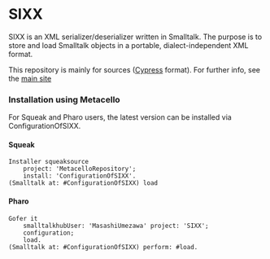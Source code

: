 SIXX
====

SIXX is an XML serializer/deserializer written in Smalltalk. The purpose is to store and load Smalltalk objects in a portable, dialect-independent XML format.

This repository is mainly for sources ([Cypress](<https://github.com/CampSmalltalk/Cypress>) format). For further info, see the [main site](http://www.mars.dti.ne.jp/~umejava/smalltalk/sixx/index.html)

### Installation using Metacello
For Squeak and Pharo users, the latest version can be installed via ConfigurationOfSIXX.

#### Squeak
```Smalltalk
Installer squeaksource
    project: 'MetacelloRepository';
    install: 'ConfigurationOfSIXX'. 
(Smalltalk at: #ConfigurationOfSIXX) load
```

#### Pharo
```Smalltalk
Gofer it
    smalltalkhubUser: 'MasashiUmezawa' project: 'SIXX';
    configuration;
    load.
(Smalltalk at: #ConfigurationOfSIXX) perform: #load.
```




